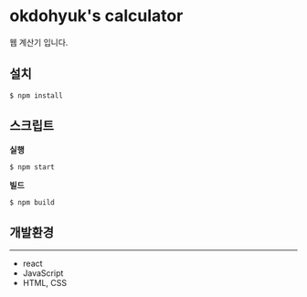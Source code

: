 # okdohyuk's calculator

웹 계산기 입니다.

## 설치
```
$ npm install
```

## 스크립트
**실행**
```
$ npm start
```
**빌드**
```
$ npm build
```

## 개발환경
---
* react
* JavaScript
* HTML, CSS
